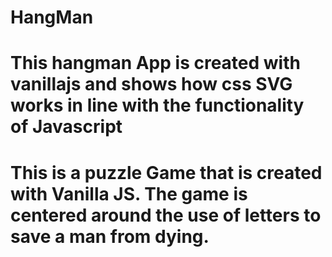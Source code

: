 # HangMan

# This hangman App is created with vanillajs and shows how css SVG works in line with the functionality of Javascript

# This is a  puzzle Game that is created with Vanilla JS. The game is centered around the use of letters to save a man from dying.